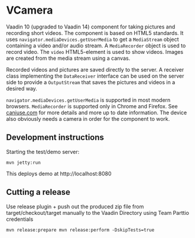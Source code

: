# VCamera

Vaadin 10 (upgraded to Vaadin 14) component for taking pictures and recording short videos. The component is based on HTML5 standards. It uses `navigator.mediaDevices.getUserMedia` to get a `MediaStream` object containing a video and/or audio stream. A `MediaRecorder` object is used to record video. The `video` HTML5-element is used to show videos. Images are created from the media stream using a canvas. 

Recorded videos and pictures are saved directly to the server. A receiver class implementing the `DataReceiver` interface can be used on the server side to provide a `OutputStream` that saves the pictures and videos in a desired way. 

`navigator.mediaDevices.getUserMedia` is supported in most modern browsers. `MediaRecorder` is supported only in Chrome and Firefox. See [caniuse.com](https://caniuse.com) for more details and more up to date information.  The device also obviously needs a camera in order for the component to work.

## Development instructions

Starting the test/demo server:
```
mvn jetty:run
```

This deploys demo at http://localhost:8080

## Cutting a release

Use release plugin + push out the produced zip file from target/checkout/target manually to the Vaadin Directory using Team Parttio credentials

```
mvn release:prepare mvn release:perform -DskipTests=true
```
